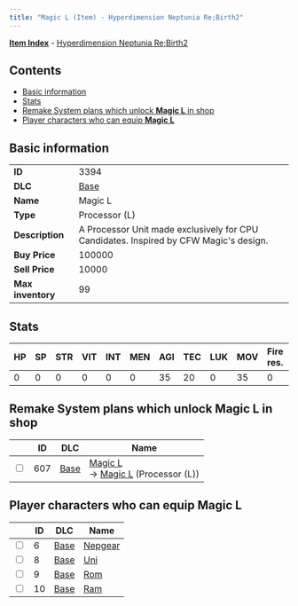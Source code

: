 ```yaml
---
title: "Magic L (Item) - Hyperdimension Neptunia Re;Birth2"
---
```


[**Item Index**](/neptunia/rb2/item/index.html) - [Hyperdimension Neptunia Re;Birth2](/neptunia/rb2)

## Contents

- [Basic information](#basic-information)
- [Stats](#stats)
- [Remake System plans which unlock **Magic L** in shop](#remake-system-plans-which-unlock-magic-l-in-shop)
- [Player characters who can equip **Magic L**](#player-characters-who-can-equip-magic-l)

## Basic information

|   |   |
| -- | -- |
| **ID** | 3394 |
| **DLC** | [Base](/neptunia/rb2/dlc/0-base.html) |
| **Name** | Magic L |
| **Type** | Processor (L) |
| **Description** | A Processor Unit made exclusively for CPU Candidates. Inspired by CFW Magic's design. |
| **Buy Price** | 100000 |
| **Sell Price** | 10000 |
| **Max inventory** | 99 |

## Stats

| HP | SP | STR | VIT | INT | MEN | AGI | TEC | LUK | MOV | Fire res. | Ice res. | Wind res. | Lightning res. |
| -- | -- | --- | --- | --- | --- | --- | --- | --- | --- | --------- | -------- | --------- | -------------- |
| 0 | 0 | 0 | 0 | 0 | 0 | 35 | 20 | 0 | 35 | 0 | 0 | 0 | 0 |

## Remake System plans which unlock **Magic L** in shop

|    | ID | DLC | Name |
| -- | -- | --- | ---- |
| <input type="checkbox" id="rb2-remake-0-607" class="trackbox" /> | 607 | [Base](/neptunia/rb2/dlc/0-base.html) | [Magic L](/neptunia/rb2/remake/0-607-magic-l.html)<br />→ [Magic L](/neptunia/rb2/item/0-3394-magic-l.html) (Processor (L)) |

## Player characters who can equip **Magic L**

|    | ID | DLC | Name |
| -- | -- | --- | ---- |
| <input type="checkbox" id="rb2-player-0-6" class="trackbox" /> | 6 | [Base](/neptunia/rb2/dlc/0-base.html) | [Nepgear](/neptunia/rb2/player/0-6-nepgear.html) |
| <input type="checkbox" id="rb2-player-0-8" class="trackbox" /> | 8 | [Base](/neptunia/rb2/dlc/0-base.html) | [Uni](/neptunia/rb2/player/0-8-uni.html) |
| <input type="checkbox" id="rb2-player-0-9" class="trackbox" /> | 9 | [Base](/neptunia/rb2/dlc/0-base.html) | [Rom](/neptunia/rb2/player/0-9-rom.html) |
| <input type="checkbox" id="rb2-player-0-10" class="trackbox" /> | 10 | [Base](/neptunia/rb2/dlc/0-base.html) | [Ram](/neptunia/rb2/player/0-10-ram.html) |